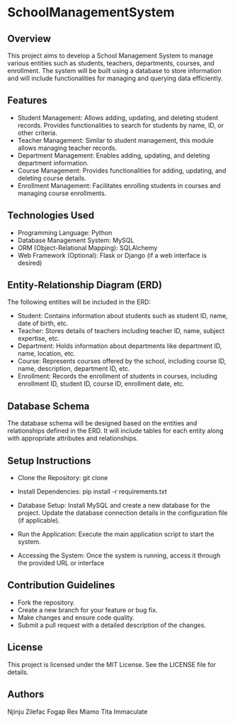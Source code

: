 # SchoolManagementSystem

## Overview
This project aims to develop a School Management System to manage various entities such as students, teachers, departments, courses, and enrollment. The system will be built using a database to store information and will include functionalities for managing and querying data efficiently.

## Features
- Student Management: Allows adding, updating, and deleting student records. Provides functionalities to search for students by name, ID, or other criteria.
- Teacher Management: Similar to student management, this module allows managing teacher records.
- Department Management: Enables adding, updating, and deleting department information.
- Course Management: Provides functionalities for adding, updating, and deleting course details.
- Enrollment Management: Facilitates enrolling students in courses and managing course enrollments.

## Technologies Used
- Programming Language: Python
- Database Management System: MySQL
- ORM (Object-Relational Mapping): SQLAlchemy
- Web Framework (Optional): Flask or Django (if a web interface is desired)

## Entity-Relationship Diagram (ERD)
The following entities will be included in the ERD:

- Student: Contains information about students such as student ID, name, date of birth, etc.
- Teacher: Stores details of teachers including teacher ID, name, subject expertise, etc.
- Department: Holds information about departments like department ID, name, location, etc.
- Course: Represents courses offered by the school, including course ID, name, description, department ID, etc.
- Enrollment: Records the enrollment of students in courses, including enrollment ID, student ID, course ID, enrollment date, etc.

## Database Schema

The database schema will be designed based on the entities and relationships defined in the ERD. It will include tables for each entity along with appropriate attributes and relationships.

## Setup Instructions
- Clone the Repository:
git clone <repository-url>

- Install Dependencies:
pip install -r requirements.txt

- Database Setup:
  Install MySQL and create a new database for the project.
  Update the database connection details in the configuration file (if applicable).
  
- Run the Application:
  Execute the main application script to start the system.
  
- Accessing the System:
  Once the system is running, access it through the provided URL or interface

## Contribution Guidelines

- Fork the repository.
- Create a new branch for your feature or bug fix.
- Make changes and ensure code quality.
- Submit a pull request with a detailed description of the changes.

## License

This project is licensed under the MIT License. See the LICENSE file for details.

## Authors
Njinju Zilefac Fogap
Rex Miamo
Tita Immaculate 
